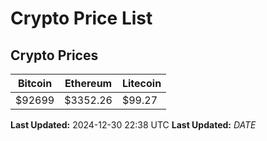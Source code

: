 # Crypto Price List

## Crypto Prices
| Bitcoin | Ethereum | Litecoin |
| ------- | -------- | -------- |
| $92699 | $3352.26 | $99.27 |
**Last Updated:** 2024-12-30 22:38 UTC
**Last Updated:** $DATE$
